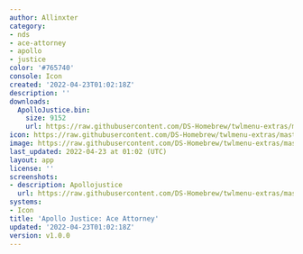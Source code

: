 ```yaml
---
author: Allinxter
category:
- nds
- ace-attorney
- apollo
- justice
color: '#765740'
console: Icon
created: '2022-04-23T01:02:18Z'
description: ''
downloads:
  ApolloJustice.bin:
    size: 9152
    url: https://raw.githubusercontent.com/DS-Homebrew/twlmenu-extras/master/_nds/TWiLightMenu/icons/ApolloJustice.bin
icon: https://raw.githubusercontent.com/DS-Homebrew/twlmenu-extras/master/_nds/TWiLightMenu/icons/gif/ApolloJustice.gif
image: https://raw.githubusercontent.com/DS-Homebrew/twlmenu-extras/master/_nds/TWiLightMenu/icons/gif/ApolloJustice.gif
last_updated: 2022-04-23 at 01:02 (UTC)
layout: app
license: ''
screenshots:
- description: Apollojustice
  url: https://raw.githubusercontent.com/DS-Homebrew/twlmenu-extras/master/_nds/TWiLightMenu/icons/gif/ApolloJustice.gif
systems:
- Icon
title: 'Apollo Justice: Ace Attorney'
updated: '2022-04-23T01:02:18Z'
version: v1.0.0
---
```

